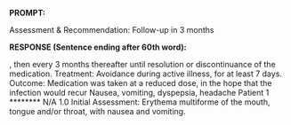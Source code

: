 **PROMPT:**

Assessment & Recommendation:  Follow-up in 3 months

**RESPONSE (Sentence ending after 60th word):**

, then every 3 months thereafter until resolution or discontinuance of the medication. Treatment:  Avoidance during active illness, for at least 7 days. Outcome:   Medication was taken at a reduced dose, in the hope that the infection would recur  Nausea, vomiting, dyspepsia, headache  Patient 1 ******** N/A  1.0 Initial Assessment:  Erythema multiforme of the mouth, tongue and/or throat, with nausea and vomiting. 